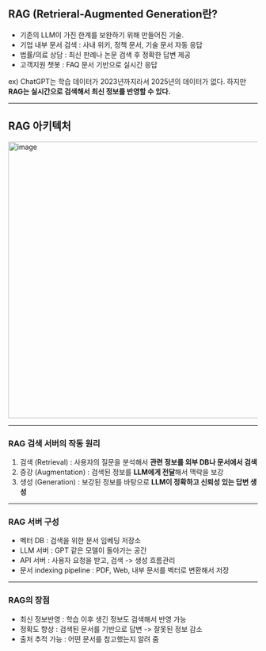 ## RAG (Retrieral-Augmented Generation란?
- 기존의 LLM이 가진 한계를 보완하기 위해 만들어진 기술.
- 기업 내부 문서 검색 : 사내 위키, 정책 문서, 기술 문서 자동 응답
- 법률/의료 상담 : 최신 판례나 논문 검색 후 정확한 답변 제공
- 고객지원 챗봇 : FAQ 문서 기반으로 실시간 응답

ex) ChatGPT는 학습 데이터가 2023년까지라서 2025년의 데이터가 없다. 
하지만 **RAG는 실시간으로 검색해서 최신 정보를 반영할 수 있다.**

---

## RAG 아키텍처 

<img width="1139" height="558" alt="image" src="https://github.com/user-attachments/assets/3871fdd9-6a88-473f-863b-1340d5cb5dc0" />


---

### RAG 검색 서버의 작동 원리
1. 검색 (Retrieval)    : 사용자의 질문을 분석해서 **관련 정보를 외부 DB나 문서에서 검색**
2. 증강 (Augmentation) : 검색된 정보를 **LLM에게 전달**해서 맥락을 보강 
3. 생성 (Generation)   : 보강된 정보를 바탕으로 **LLM이 정확하고 신뢰성 있는 답변 생성**

---

### RAG 서버 구성
- 벡터 DB : 검색을 위한 문서 임베딩 저장소 
- LLM 서버 : GPT 같은 모델이 돌아가는 공간
- API 서버 : 사용자 요청을 받고, 검색 -> 생성 흐름관리
- 문서 indexing pipeline : PDF, Web, 내부 문서를 벡터로 변환해서 저장

---

### RAG의 장점
- 최신 정보반영 : 학습 이후 생긴 정보도 검색해서 반영 가능
- 정확도 향상 : 검색된 문서를 기반으로 답변 -> 잘못된 정보 감소
- 출처 추적 가능 : 어떤 문서를 참고했는지 알려 줌 

